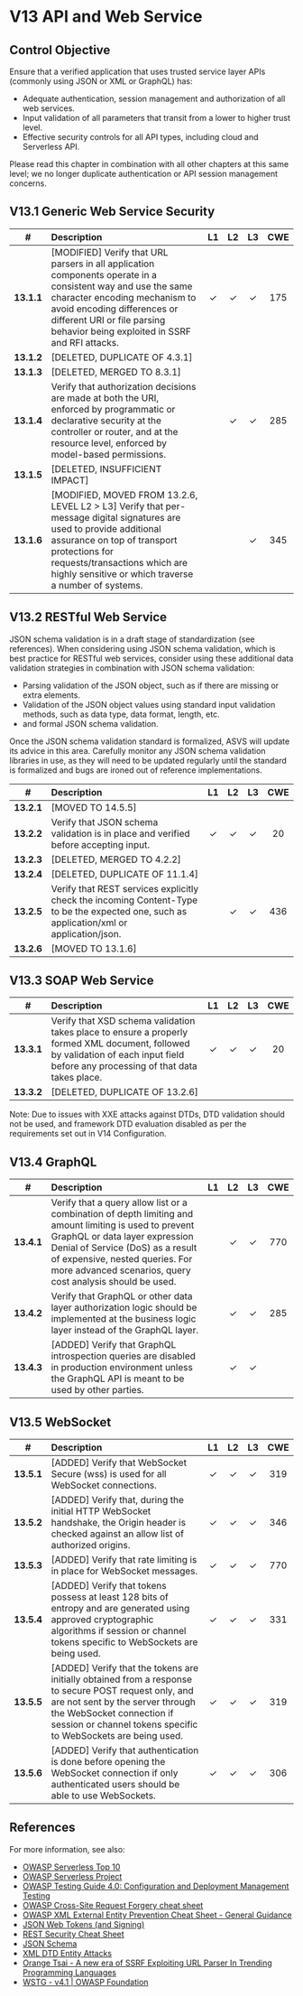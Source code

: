 # V13 API and Web Service

## Control Objective

Ensure that a verified application that uses trusted service layer APIs (commonly using JSON or XML or GraphQL) has:

* Adequate authentication, session management and authorization of all web services.
* Input validation of all parameters that transit from a lower to higher trust level.
* Effective security controls for all API types, including cloud and Serverless API.

Please read this chapter in combination with all other chapters at this same level; we no longer duplicate authentication or API session management concerns.

## V13.1 Generic Web Service Security

| # | Description | L1 | L2 | L3 | CWE |
| :---: | :--- | :---: | :---: | :---: | :---: |
| **13.1.1** | [MODIFIED] Verify that URL parsers in all application components operate in a consistent way and use the same character encoding mechanism to avoid encoding differences or different URI or file parsing behavior being exploited in SSRF and RFI attacks. | ✓ | ✓ | ✓ | 175 |
| **13.1.2** | [DELETED, DUPLICATE OF 4.3.1] | | | | |
| **13.1.3** | [DELETED, MERGED TO 8.3.1] | | | | |
| **13.1.4** | Verify that authorization decisions are made at both the URI, enforced by programmatic or declarative security at the controller or router, and at the resource level, enforced by model-based permissions. | | ✓ | ✓ | 285 |
| **13.1.5** | [DELETED, INSUFFICIENT IMPACT] | | | | |
| **13.1.6** | [MODIFIED, MOVED FROM 13.2.6, LEVEL L2 > L3] Verify that per-message digital signatures are used to provide additional assurance on top of transport protections for requests/transactions which are highly sensitive or which traverse a number of systems. | | | ✓ | 345 |

## V13.2 RESTful Web Service

JSON schema validation is in a draft stage of standardization (see references). When considering using JSON schema validation, which is best practice for RESTful web services, consider using these additional data validation strategies in combination with JSON schema validation:

* Parsing validation of the JSON object, such as if there are missing or extra elements.
* Validation of the JSON object values using standard input validation methods, such as data type, data format, length, etc.
* and formal JSON schema validation.

Once the JSON schema validation standard is formalized, ASVS will update its advice in this area. Carefully monitor any JSON schema validation libraries in use, as they will need to be updated regularly until the standard is formalized and bugs are ironed out of reference implementations.

| # | Description | L1 | L2 | L3 | CWE |
| :---: | :--- | :---: | :---: | :---: | :---: |
| **13.2.1** | [MOVED TO 14.5.5] | | | | |
| **13.2.2** | Verify that JSON schema validation is in place and verified before accepting input. | ✓ | ✓ | ✓ | 20 |
| **13.2.3** | [DELETED, MERGED TO 4.2.2] | | | | |
| **13.2.4** | [DELETED, DUPLICATE OF 11.1.4] | | | | |
| **13.2.5** | Verify that REST services explicitly check the incoming Content-Type to be the expected one, such as application/xml or application/json. | | ✓ | ✓ | 436 |
| **13.2.6** | [MOVED TO 13.1.6] | | | | |

## V13.3 SOAP Web Service

| # | Description | L1 | L2 | L3 | CWE |
| :---: | :--- | :---: | :---: | :---: | :---: |
| **13.3.1** | Verify that XSD schema validation takes place to ensure a properly formed XML document, followed by validation of each input field before any processing of that data takes place. | ✓ | ✓ | ✓ | 20 |
| **13.3.2** | [DELETED, DUPLICATE OF 13.2.6] | | | | |

Note: Due to issues with XXE attacks against DTDs, DTD validation should not be used, and framework DTD evaluation disabled as per the requirements set out in V14 Configuration.

## V13.4 GraphQL

| # | Description | L1 | L2 | L3 | CWE |
| :---: | :--- | :---: | :---: | :---: | :---: |
| **13.4.1** | Verify that a query allow list or a combination of depth limiting and amount limiting is used to prevent GraphQL or data layer expression Denial of Service (DoS) as a result of expensive, nested queries. For more advanced scenarios, query cost analysis should be used. | | ✓ | ✓ | 770 |
| **13.4.2** | Verify that GraphQL or other data layer authorization logic should be implemented at the business logic layer instead of the GraphQL layer. | | ✓ | ✓ | 285 |
| **13.4.3** | [ADDED] Verify that GraphQL introspection queries are disabled in production environment unless the GraphQL API is meant to be used by other parties. | | ✓ | ✓ | |

## V13.5 WebSocket

| # | Description | L1 | L2 | L3 | CWE |
| :---: | :--- | :---: | :---: | :---: | :---: |
| **13.5.1** | [ADDED] Verify that WebSocket Secure (wss) is used for all WebSocket connections. | ✓ | ✓ | ✓ | 319 |
| **13.5.2** | [ADDED] Verify that, during the initial HTTP WebSocket handshake, the Origin header is checked against an allow list of authorized origins. | ✓ | ✓ | ✓ | 346 |
| **13.5.3** | [ADDED] Verify that rate limiting is in place for WebSocket messages. | ✓ | ✓ | ✓ | 770 |
| **13.5.4** | [ADDED] Verify that tokens possess at least 128 bits of entropy and are generated using approved cryptographic algorithms if session or channel tokens specific to WebSockets are being used. | ✓ | ✓ | ✓ | 331 |
| **13.5.5** | [ADDED] Verify that the tokens are initially obtained from a response to secure POST request only, and are not sent by the server through the WebSocket connection if session or channel tokens specific to WebSockets are being used. | ✓ | ✓ | ✓ | 319 |
| **13.5.6** | [ADDED] Verify that authentication is done before opening the WebSocket connection if only authenticated users should be able to use WebSockets. | ✓ | ✓ | ✓ | 306 |

## References

For more information, see also:

* [OWASP Serverless Top 10](https://github.com/OWASP/Serverless-Top-10-Project/raw/master/OWASP-Top-10-Serverless-Interpretation-en.pdf)
* [OWASP Serverless Project](https://owasp.org/www-project-serverless-top-10/)
* [OWASP Testing Guide 4.0: Configuration and Deployment Management Testing](https://owasp.org/www-project-web-security-testing-guide/v41/4-Web_Application_Security_Testing/02-Configuration_and_Deployment_Management_Testing/README.html)
* [OWASP Cross-Site Request Forgery cheat sheet](https://cheatsheetseries.owasp.org/cheatsheets/Cross-Site_Request_Forgery_Prevention_Cheat_Sheet.html)
* [OWASP XML External Entity Prevention Cheat Sheet - General Guidance](https://cheatsheetseries.owasp.org/cheatsheets/XML_External_Entity_Prevention_Cheat_Sheet.html#general-guidance)
* [JSON Web Tokens (and Signing)](https://jwt.io/)
* [REST Security Cheat Sheet](https://cheatsheetseries.owasp.org/cheatsheets/REST_Security_Cheat_Sheet.html)
* [JSON Schema](https://json-schema.org/specification.html)
* [XML DTD Entity Attacks](https://portswigger.net/web-security/xxe)
* [Orange Tsai - A new era of SSRF Exploiting URL Parser In Trending Programming Languages](https://www.blackhat.com/docs/us-17/thursday/us-17-Tsai-A-New-Era-Of-SSRF-Exploiting-URL-Parser-In-Trending-Programming-Languages.pdf)
* [WSTG - v4.1 | OWASP Foundation](https://owasp.org/www-project-web-security-testing-guide/v41/4-Web_Application_Security_Testing/11-Client_Side_Testing/10-Testing_WebSockets)
